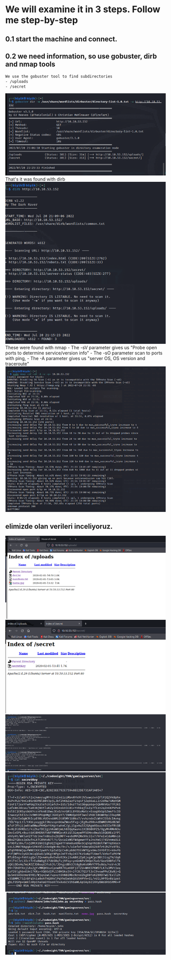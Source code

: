 # We will examine it in 3 steps. Follow me step-by-step

## 0.1 start the machine and connect.

## 0.2 we need information, so use gobuster, dirb and nmap tools 
	We use the gobuster tool to find subdirectories
	- /uploads 
	- /secret 
![gobuster](https://github.com/Onur-TURAN/THM/blob/main/gamingserver/img/e_1-1.png)
	That's it was found with dirb
![dirb](https://github.com/Onur-TURAN/THM/blob/main/gamingserver/img/e_1-2.png)
	These were found with nmap
	- The -sV parameter gives us "Probe open ports to determine service/version info"
	- The -sO parameter scan to ports with ping,
	- The -A parameter gives us "server OS, OS version and traceroute"
![nmap](https://github.com/Onur-TURAN/THM/blob/main/gamingserver/img/e_1-3.png)

## elimizde olan verileri inceliyoruz.


![](https://github.com/Onur-TURAN/THM/blob/main/gamingserver/img/e_1-4.png)
![](https://github.com/Onur-TURAN/THM/blob/main/gamingserver/img/e_1-5.png)
![](https://github.com/Onur-TURAN/THM/blob/main/gamingserver/img/e_1-6.png)
![](https://github.com/Onur-TURAN/THM/blob/main/gamingserver/img/e_1-7.png)
![](https://github.com/Onur-TURAN/THM/blob/main/gamingserver/img/e_1-8.png)
